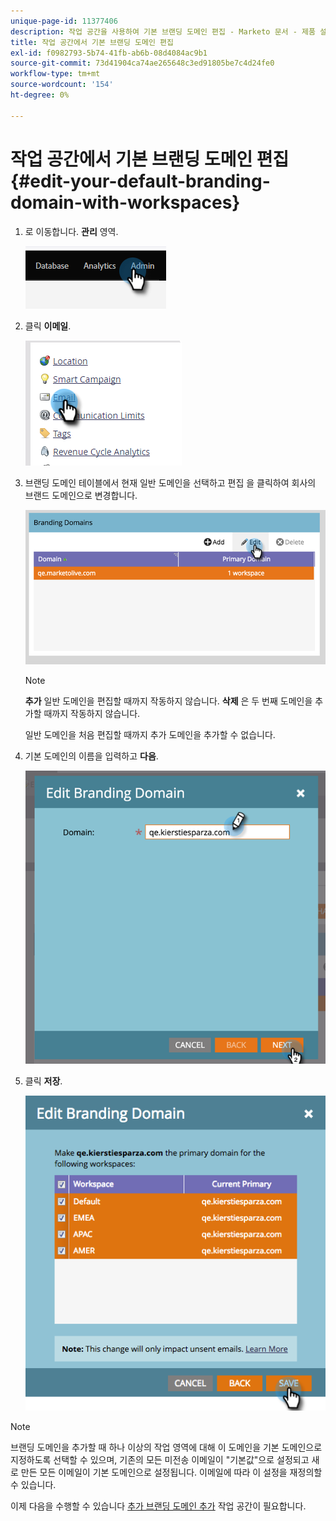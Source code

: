 ```yaml
---
unique-page-id: 11377406
description: 작업 공간을 사용하여 기본 브랜딩 도메인 편집 - Marketo 문서 - 제품 설명서
title: 작업 공간에서 기본 브랜딩 도메인 편집
exl-id: f0982793-5b74-41fb-ab6b-08d4084ac9b1
source-git-commit: 73d41904ca74ae265648c3ed91805be7c4d24fe0
workflow-type: tm+mt
source-wordcount: '154'
ht-degree: 0%

---
```


# 작업 공간에서 기본 브랜딩 도메인 편집 {#edit-your-default-branding-domain-with-workspaces}

1. 로 이동합니다. **관리** 영역.

   ![](assets/edit-your-default-branding-domain-with-workspaces-1.png)

1. 클릭 **이메일**.

   ![](assets/edit-your-default-branding-domain-with-workspaces-2.png)

1. 브랜딩 도메인 테이블에서 현재 일반 도메인을 선택하고 편집 을 클릭하여 회사의 브랜드 도메인으로 변경합니다.

   ![](assets/edit-your-default-branding-domain-with-workspaces-3.png)

   >[!NOTE]
   >
   >**추가** 일반 도메인을 편집할 때까지 작동하지 않습니다. **삭제** 은 두 번째 도메인을 추가할 때까지 작동하지 않습니다.
   >
   >일반 도메인을 처음 편집할 때까지 추가 도메인을 추가할 수 없습니다.

1. 기본 도메인의 이름을 입력하고 **다음**.

   ![](assets/edit-your-default-branding-domain-with-workspaces-4.png)

1. 클릭 **저장**.

   ![](assets/edit-your-default-branding-domain-with-workspaces-5.png)

>[!NOTE]
>
>브랜딩 도메인을 추가할 때 하나 이상의 작업 영역에 대해 이 도메인을 기본 도메인으로 지정하도록 선택할 수 있으며, 기존의 모든 미전송 이메일이 &quot;기본값&quot;으로 설정되고 새로 만든 모든 이메일이 기본 도메인으로 설정됩니다. 이메일에 따라 이 설정을 재정의할 수 있습니다.

이제 다음을 수행할 수 있습니다 [추가 브랜딩 도메인 추가](/help/marketo/product-docs/administration/email-setup/add-multiple-branding-domains/add-an-additional-branding-domain-with-workspaces.md) 작업 공간이 필요합니다.
